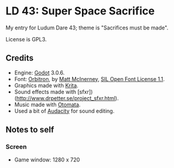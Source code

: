 # LD 43: Super Space Sacrifice

My entry for Ludum Dare 43; theme is "Sacrifices must be made".

License is GPL3.

## Credits

* Engine: [Godot](http://godotengine.org) 3.0.6.
* Font: [Orbitron](https://www.theleagueofmoveabletype.com/orbitron), by [Matt McInerney](http://pixelspread.com), [SIL Open Font License 1.1](orbitron-font-license.md).
* Graphics made with [Krita](https://krita.org).
* Sound effects made with [sfxr])(http://www.drpetter.se/project_sfxr.html).
* Music made with [Otomata](http://earslap.com/page/otomata.html).
* Used a bit of [Audacity](https://www.audacityteam.org/) for sound editing.


## Notes to self

### Screen

* Game window: 1280 x 720
